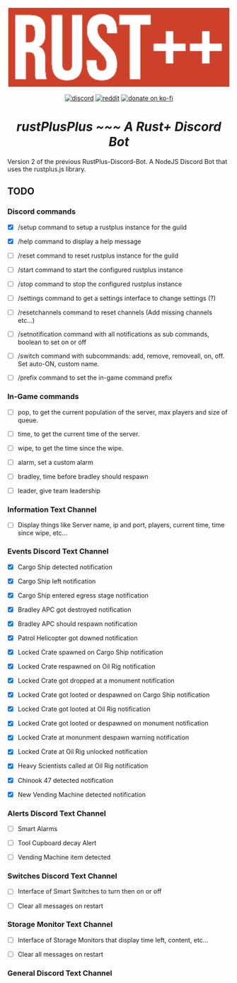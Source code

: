 <p align="center">
<img src="./rustplusplus.png" width="500"></a>
</p>

<p align="center">
<a href="https://discord.gg/vcrKbKVAbc"><img src="https://img.shields.io/badge/Discord-Alexemanuelol%238259-%237289DA?style=flat&logo=discord" alt="discord"/></a>
<a href="https://www.reddit.com/user/Alexemanuelol"><img src="https://img.shields.io/badge/Reddit-Alexemanuelol-FF4500?style=flat&logo=reddit" alt="reddit"/></a>
<a href="https://ko-fi.com/alexemanuelol"><img src="https://img.shields.io/badge/Donate%20a%20Coffee-alexemanuelol-yellow?style=flat&logo=buy-me-a-coffee" alt="donate on ko-fi"/></a>

<h1 align="center"><em><b>rustPlusPlus</b> ~~~ A Rust+ Discord Bot</em></h1>
</p>

Version 2 of the previous RustPlus-Discord-Bot. A NodeJS Discord Bot that uses the rustplus.js library.

## TODO

### Discord commands
- [x] /setup command to setup a rustplus instance for the guild
- [x] /help command to display a help message
- [ ] /reset command to reset rustplus instance for the guild
- [ ] /start command to start the configured rustplus instance
- [ ] /stop command to stop the configured rustplus instance
- [ ] /settings command to get a settings interface to change settings (?)
- [ ] /resetchannels command to reset channels (Add missing channels etc...)
- [ ] /setnotification command with all notifications as sub commands, boolean to set on or off
- [ ] /switch command with subcommands: add, remove, removeall, on, off. Set auto-ON, custom name.
- [ ] /prefix command to set the in-game command prefix


### In-Game commands
- [ ] pop, to get the current population of the server, max players and size of queue.
- [ ] time, to get the current time of the server.
- [ ] wipe, to get the time since the wipe.
- [ ] alarm, set a custom alarm
- [ ] bradley, time before bradley should respawn
- [ ] leader, give team leadership


### Information Text Channel
- [ ] Display things like Server name, ip and port, players, current time, time since wipe, etc...


### Events Discord Text Channel
- [x] Cargo Ship detected notification
- [x] Cargo Ship left notification
- [x] Cargo Ship entered egress stage notification
- [x] Bradley APC got destroyed notification
- [x] Bradley APC should respawn notification
- [x] Patrol Helicopter got downed notification
- [x] Locked Crate spawned on Cargo Ship notification
- [x] Locked Crate respawned on Oil Rig notification
- [x] Locked Crate got dropped at a monument notification
- [x] Locked Crate got looted or despawned on Cargo Ship notification
- [x] Locked Crate got looted at Oil Rig notification
- [x] Locked Crate got looted or despawned on monument notification
- [x] Locked Crate at monunment despawn warning notification
- [x] Locked Crate at Oil Rig unlocked notification
- [x] Heavy Scientists called at Oil Rig notification
- [x] Chinook 47 detected notification
- [x] New Vending Machine detected notification


### Alerts Discord Text Channel
- [ ] Smart Alarms
- [ ] Tool Cupboard decay Alert
- [ ] Vending Machine item detected


### Switches Discord Text Channel
- [ ] Interface of Smart Switches to turn then on or off
- [ ] Clear all messages on restart


### Storage Monitor Text Channel
- [ ] Interface of Storage Monitors that display time left, content, etc...
- [ ] Clear all messages on restart


### General Discord Text Channel